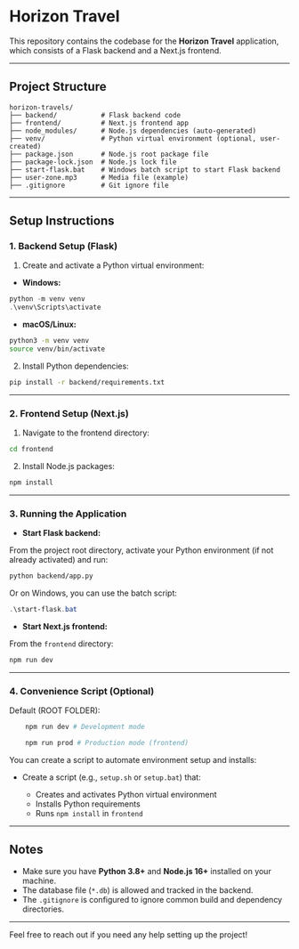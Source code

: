 # Horizon Travel

This repository contains the codebase for the **Horizon Travel** application, which consists of a Flask backend and a Next.js frontend.

---

## Project Structure

```text
horizon-travels/
├── backend/           # Flask backend code
├── frontend/          # Next.js frontend app
├── node_modules/      # Node.js dependencies (auto-generated)
├── venv/              # Python virtual environment (optional, user-created)
├── package.json       # Node.js root package file
├── package-lock.json  # Node.js lock file
├── start-flask.bat    # Windows batch script to start Flask backend
├── user-zone.mp3      # Media file (example)
├── .gitignore         # Git ignore file
```

---

## Setup Instructions

### 1. Backend Setup (Flask)

1. Create and activate a Python virtual environment:

- **Windows:**

```powershell
python -m venv venv
.\venv\Scripts\activate
```

- **macOS/Linux:**

```bash
python3 -m venv venv
source venv/bin/activate
```

2. Install Python dependencies:

```bash
pip install -r backend/requirements.txt
```

---

### 2. Frontend Setup (Next.js)

1. Navigate to the frontend directory:

```bash
cd frontend
```

2. Install Node.js packages:

```bash
npm install
```

---

### 3. Running the Application

- **Start Flask backend:**

From the project root directory, activate your Python environment (if not already activated) and run:

```bash
python backend/app.py
```

Or on Windows, you can use the batch script:

```powershell
.\start-flask.bat
```

- **Start Next.js frontend:**

From the `frontend` directory:

```bash
npm run dev
```

---

### 4. Convenience Script (Optional)
Default (ROOT FOLDER):
```bash
    npm run dev # Development mode
```

```bash
    npm run prod # Production mode (frontend)
```

You can create a script to automate environment setup and installs:
- Create a script (e.g., `setup.sh` or `setup.bat`) that:

  - Creates and activates Python virtual environment
  - Installs Python requirements
  - Runs `npm install` in `frontend`

---

## Notes

- Make sure you have **Python 3.8+** and **Node.js 16+** installed on your machine.
- The database file (`*.db`) is allowed and tracked in the backend.
- The `.gitignore` is configured to ignore common build and dependency directories.

---

Feel free to reach out if you need any help setting up the project!

